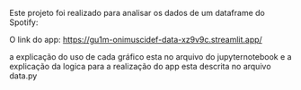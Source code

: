    Este projeto foi realizado para analisar os dados de um dataframe do Spotify:

   O link do app: https://gu1m-onimuscidef-data-xz9v9c.streamlit.app/ 
   
   a explicação do uso de cada gráfico esta no arquivo do jupyternotebook e a explicação da logica para a realização do app esta descrita no arquivo data.py 






